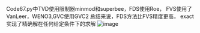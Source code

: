 Code67.py中TVD使用限制器minmod和superbee，FDS使用Roe， FVS使用了VanLeer，WENO3,GVC使用GVC2
总结来说，FDS方法比FVS精度更高，
exact实现了精确解在任何给定条件下的求解
![image](https://github.com/user-attachments/assets/33aa050a-50f6-4b0d-b2d1-4abdd8ba9709)
